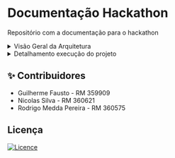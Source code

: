 # Documentação Hackathon
Repositório com a documentação para o hackathon

<details>
  <summary>Visão Geral da Arquitetura</summary>

# Descrição da arquitetura

## Visão Geral da Arquitetura

A arquitetura do projeto foi desenhada para ser robusta e escalável, utilizando uma abordagem de microserviços e infraestrutura como código com Terraform. A solução é composta por diferentes repositórios que gerenciam desde a infraestrutura base até a lógica de cada serviço.

## Componentes da Arquitetura
A solução é dividida nos seguintes componentes principais:

## Repositórios Terraform:

Infraestrutura Base: Responsável por provisionar a infraestrutura essencial, como as VPCs (Virtual Private Clouds) e o cluster Kubernetes.

Infraestrutura do Banco de Dados: Encarregado de criar a instância do banco de dados MongoDB, que foi a tecnologia escolhida para a persistência dos dados. Como o banco de dados escolhido foi o MongoDB não há a necessidade de scripts relacionados ao banco de dados.

## Microserviços:

* MS Upload: Responsável por receber os arquivos enviados pelos usuários.


* MS Frame Extractor: Processa os arquivos de vídeo, extraindo os frames, de acordo com a frequência determinada no arquivo application.properties do microserviço (propriedade file.processing.frame.interval=7).  Atualmente, as extrações são realizadas a cada 7 segundos.


* MS Processamento: Orquestra o armazenamento do arquivo completo no Amazon S3 e persiste o usuário que fez o upload e a url do arquivo compactado e do arquivo completo armazenados na S3, no banco de dados MongoDB.


* MS Notificação: Envia notificações sobre o status do processamento (sucesso ou erro) para o usuário através de webhooks.


## Autenticação:

AWS Cognito: Utilizado para gerenciar a autenticação dos usuários, gerando um token JWT (JSON Web Token) após o login.

AWS API Gateway: Atua como um ponto de entrada para as requisições, validando o token JWT gerado pelo Cognito antes de autorizar o acesso aos serviços.

## Fluxo de Funcionamento

Autenticação: O usuário se autentica no AWS Cognito, que gera um token JWT.

Requisição e Validação: Toda requisição é enviada para o AWS API Gateway, que valida a autenticidade do token JWT. Se o token for inválido, o acesso é negado.

Roteamento: O API Gateway expõe endpoints para os microserviços de Upload e Processamento. Os demais serviços (Frame Extractor e Notificação) não são expostos publicamente, comunicando-se apenas internamente.


A estratégia adotada para a extração dos frames do vídeo, foi realizar a extração dos frames, compactação do arquivo e armazenamento na Amazon S3 sob demanda, em pedaços (chunks).

Com a abordagem de processamento sob demanda, não é necessário nenhum tipo de cache dos dados e, nem é preciso receber o arquivo inteiro para depois realizar o processamento. Dessa forma, é possível realizar o processamento simultâneo de mais arquivos com a menor quantidade de recursos possível.

Segue abaixo o diagrama do fluxo descrito acima.

<img width="1024" height="768" alt="fluxograma-hacka-novo" src="https://github.com/user-attachments/assets/ca263541-9260-4998-85a5-fbc9856b3d7c" />


## Comunicação entre Serviços:

A comunicação entre os serviços Upload, Frame Extractor e Processamento é assíncrona, realizada através de mensageria com RabbitMQ.

Já a comunicação com o MS Notificação é feita de forma síncrona, através de requisições REST (HTTP) utilizando OpenFeign, a partir dos serviços Frame Extractor e Processamento.


## Processo de Upload:

O usuário envia um arquivo de vídeo para o MS Upload.

Este serviço divide o arquivo em partes menores ("chunks") de 1 MB. A fragmentação do arquivo otimiza o processamento, permitindo o envio de múltiplos arquivos simultaneamente e eliminando a necessidade de um limite para o tamanho do upload.

Os chunks do arquivo são enviados, via mensageria (RabbitMQ), para o MS Frame Extractor, identificando a qual arquivo cada chunk pertence. Para controle de reprocessamento e conclusão do processo, esse serviço indica se o chunk é o primeiro ou o último do arquivo.


## Frame Extractor:

O MS Frame Extractor consome as mensagens da fila, junta as partes do arquivo e processa os frames do vídeo.  Ao receber os chunks, este serviço realiza a extração dos frames a partir dos chunks, depois inicia a compactação e o envio do arquivo compactado para o Amazon S3 (sob demanda), e depois posta este mesmo chunk na fila MS Processamento.

Em caso de falha, é enviada uma mensagem para o MS Notificação para informar o usuário de que o processamento falhou e, por último, posta o chunk processado no momento da falha, na fila do MS Processamento, informando que ocorreu uma falha. Os chunks posteriores recebidos, em caso de falha, serão ignorados. Em caso de reprocessamento, por parte do usuário, ao receber o chunk inicial, re-inicia todo o fluxo.


## Processamento:

O MS Processamento recebe o arquivo completo, envia para armazenamento no Amazon S3 e grava os dados do upload no MongoDB.

Ao receber os chunks, o MS Processamento inicia a compactação do arquivo original e, em seguida, o envio do arquivo compactado para a Amazon S3. Ao receber o chunk final do arquivo, ele finaliza a compactação e o armazenamento do arquivo na Amazon S3. Em caso de recebimento de um chunk informando que houve falha durante a extração dos frames, ele remove o que já foi armazenado do arquivo zip na S3 e ignora os demais chunks, identificando o reprocessamento quando é recebido o chunk inicial.

Se ocorrer uma falha durante a compactação ou envio deste arquivo para a Amazon S3, é enviada uma mensagem para o MS Notificação informar o usuário e ignora os demais arquivos recebidos e informa o MS Frame Extractor para remover o arquivo armazenado previamente.


## Notificação:

Em caso de sucesso ou erro no processamento, o MS Notificação é acionado para informar o usuário através de um serviço de webhook.

</details>

<details>
  <summary>Detalhamento execução do projeto</summary>

## 👟 Passos para o provisionamento
Este projeto possui um ecossistema composto por múltiplos repositórios que se comunicam entre si e também utilizam GitHub Actions para provisionamento ou deploy automatizado.

> Para completo funcionamento da plataforma, é necessário seguir o seguinte fluxo de provisionamento:
> 1. A provisão deste repositório; [infra-base](https://github.com/ns-fiap-tc/fiap_hackathon_infra_base)
> 2. A provisão do repositório do banco de dados: [infra-bd](https://github.com/ns-fiap-tc/fiap_hackathon_infra_bd);
> 3. A provisão do repositório do microsserviço de upload: [fiap_hackathon_ms_upload](https://github.com/ns-fiap-tc/fiap_hackathon_ms_upload);
> 4. A provisão do repositório do microsserviço de notificação: [fiap_hackathon_ms_notificacao](https://github.com/ns-fiap-tc/fiap_hackathon_ms_notificacao);
> 5. A provisão do repositório do microsserviço de processamento: [fiap_hackathon_ms_processamento](https://github.com/ns-fiap-tc/fiap_hackathon_ms_processamento);
> 6. A provisão do repositório do microsserviço de extração de frames: [fiap_hackathon_ms_frameextractor](https://github.com/ns-fiap-tc/fiap_hackathon_ms_frameextractor);
> 7. A provisão do repositório para autenticação com cognito e api gateway: [fiap_hackathon_autenticacao](https://github.com/ns-fiap-tc/fiap_hackathon_autenticacao);

## 🚀 Como rodar o projeto

### 💻 Localmente

<details>
  <summary>Passo a passo</summary>

#### Pré-requisitos

Antes de começar, certifique-se de ter os seguintes itens instalados e configurados em seu ambiente:

1. **Terraform**: A ferramenta que permite definir, visualizar e implantar a infraestrutura de nuvem.
2. **AWS CLI**: A interface de linha de comando da AWS.
3. **Credenciais AWS válidas**: Você precisará de uma chave de acesso e uma chave secreta para autenticar com a AWS (no momento, o repositório usa chaves e credenciais fornecidas pelo [AWS Academy](https://awsacademy.instructure.com/) e que divergem de contas padrão). Tais credenciais devem ser inseridas no arquivo `credentials` que fica dentro da pasta `.aws`
4. **Bucket S3 criado na AWS convencional (que não seja na aws academy)**: Você precisará de uma chave de acesso e uma chave secreta para autenticar com a AWS e conectar ao S3. Tal abordagem foi necessária pois a AWS academy não permite a criação de roles e isso inviabilizou a comunicação dos serviços rodando no eks com o S3 da AWS academy. Com isso a solução foi criar um bucket com uma role específica para ele em um conta convencional da AWS 

## Como usar

1. **Clonar cada repositório mencionado acima, por exemplo**:

```bash
git clone https://github.com/ns-fiap-tc/fiap_hackathon_ms_upload
```

2. **Acesse o diretório do repositório clonado, por exemplo**:

```bash
cd fiap_hackathon_ms_upload
```

3. **Defina as variáveis necessárias ao nível de ambiente, criando um arquivo `.env` de acordo com o arquivo contido em cada repositório `.env.exemplo`. Exemplo:**:

```bash
DOCKERHUB_USERNAME="dockerhub_username"
DOCKERHUB_ACCESS_TOKEN="dokerhub_token"
```

4. **Inicialize o diretório Terraform**:

```bash
terraform init
```

5. **Visualize as mudanças que serão feitas**:

```bash
./terraform.sh plan
```

6. **Provisione a infraestrutura**:

```bash
./terraform.sh apply -auto-approve
```

7. **Para destruir a infraestrutura provisionada**:

```bash
./terraform.sh destroy -auto-approve
```
</details>
</details>

## ✨ Contribuidores

- Guilherme Fausto - RM 359909
- Nicolas Silva - RM 360621
- Rodrigo Medda Pereira - RM 360575

## Licença

[![Licence](https://img.shields.io/github/license/Ileriayo/markdown-badges?style=for-the-badge)](./LICENSE)
